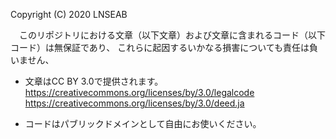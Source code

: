 Copyright (C) 2020 LNSEAB

　このリポジトリにおける文章（以下文章）および文章に含まれるコード（以下コード）は無保証であり、
これらに起因するいかなる損害についても責任は負いません、

* 文章はCC BY 3.0で提供されます。
https://creativecommons.org/licenses/by/3.0/legalcode
https://creativecommons.org/licenses/by/3.0/deed.ja

* コードはパブリックドメインとして自由にお使いください。
